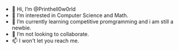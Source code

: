 - 👋 Hi, I’m @Printhell0w0rld
- 👀 I’m interested in Computer Science and Math.
- 🌱 I’m currently learning competitive promgramming and i am still a newbie.
- 💞️ I’m not looking to collaborate.
- 📫 I won't let you reach me.
<!---
Printhell0w0rld/Printhell0w0rld is a ✨ special ✨ repository because its `README.md` (this file) appears on your GitHub profile.
You can click the Preview link to take a look at your changes.
--->
